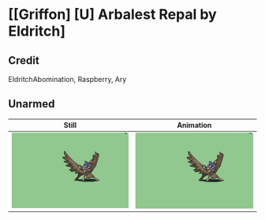 # [\[Griffon\] \[U\] Arbalest Repal by Eldritch]

## Credit

EldritchAbomination, Raspberry, Ary
	
## Unarmed

| Still | Animation |
| :---: | :-------: |
| ![Unarmed still](./Unarmed_000.png) | ![Unarmed animation](./Unarmed.gif) |
